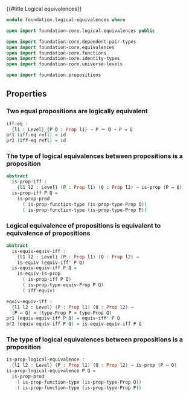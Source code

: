 {{#title  Logical equivalences}}

```agda
module foundation.logical-equivalences where

open import foundation-core.logical-equivalences public

open import foundation-core.dependent-pair-types
open import foundation-core.equivalences
open import foundation-core.functions
open import foundation-core.identity-types
open import foundation-core.universe-levels

open import foundation.propositions
```

## Properties

### Two equal propositions are logically equivalent

```agda
iff-eq :
  {l1 : Level} {P Q : Prop l1} → P ＝ Q → P ⇔ Q
pr1 (iff-eq refl) = id
pr2 (iff-eq refl) = id
```

### The type of logical equivalences between propositions is a proposition

```agda
abstract
  is-prop-iff :
    {l1 l2 : Level} (P : Prop l1) (Q : Prop l2) → is-prop (P ⇔ Q)
  is-prop-iff P Q =
    is-prop-prod
      ( is-prop-function-type (is-prop-type-Prop Q))
      ( is-prop-function-type (is-prop-type-Prop P))
```

### Logical equivalence of propositions is equivalent to equivalence of propositions

```agda
abstract
  is-equiv-equiv-iff :
    {l1 l2 : Level} (P : Prop l1) (Q : Prop l2) →
    is-equiv (equiv-iff' P Q)
  is-equiv-equiv-iff P Q =
    is-equiv-is-prop
      ( is-prop-iff P Q)
      ( is-prop-type-equiv-Prop P Q)
      ( iff-equiv)

equiv-equiv-iff :
  {l1 l2 : Level} (P : Prop l1) (Q : Prop l2) →
  (P ⇔ Q) ≃ (type-Prop P ≃ type-Prop Q)
pr1 (equiv-equiv-iff P Q) = equiv-iff' P Q
pr2 (equiv-equiv-iff P Q) = is-equiv-equiv-iff P Q
```

### The type of logical equivalences between propositions is a proposition

```agda
is-prop-logical-equivalence :
  {l1 l2 : Level} (P : Prop l1) (Q : Prop l2) → is-prop (P ⇔ Q)
is-prop-logical-equivalence P Q =
  is-prop-prod
    ( is-prop-function-type (is-prop-type-Prop Q))
    ( is-prop-function-type (is-prop-type-Prop P))
```
